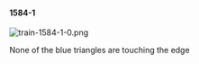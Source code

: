 #### 1584-1
![train-1584-1-0.png](https://github.com/lil-lab/nlvr/raw/master/nlvr/train/images/65/train-1584-1-0.png "train-1584-1-0.png")

None of the blue triangles are touching the edge